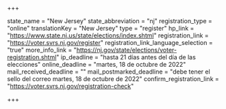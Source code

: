 +++

state_name = "New Jersey"
state_abbreviation = "nj"
registration_type = "online"
translationKey = "New Jersey"
type = "register"
hp_link = "https://www.state.nj.us/state/elections/index.shtml"
registration_link = "https://voter.svrs.nj.gov/register"
registration_link_language_selection = "true"
more_info_link = "https://nj.gov/state/elections/voter-registration.shtml"
ip_deadline = "hasta 21 días antes del día de las elecciones"
online_deadline = "martes, 18 de octubre de 2022"
mail_received_deadline = ""
mail_postmarked_deadline = "debe tener el sello del correo martes, 18 de octubre de 2022"
confirm_registration_link = "https://voter.svrs.nj.gov/registration-check"

+++